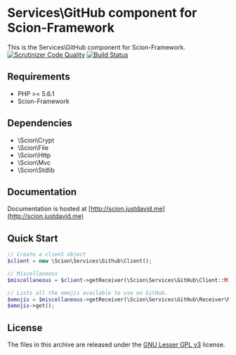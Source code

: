 # Services\GitHub component for Scion-Framework
This is the Services\GitHub component for Scion-Framework.  
[![Scrutinizer Code Quality](https://scrutinizer-ci.com/g/Scion-Framework/Component_ScionServicesGitHub/badges/quality-score.png?b=master)](https://scrutinizer-ci.com/g/Scion-Framework/Component_ScionServicesGitHub/?branch=master)
[![Build Status](https://scrutinizer-ci.com/g/Scion-Framework/Component_ScionServicesGitHub/badges/build.png?b=master)](https://scrutinizer-ci.com/g/Scion-Framework/Component_ScionServicesGitHub/build-status/master)

## Requirements
* PHP >= 5.6.1
* Scion-Framework

## Dependencies
* \Scion\Crypt
* \Scion\File
* \Scion\Http
* \Scion\Mvc
* \Scion\Stdlib

## Documentation
Documentation is hosted at [http://scion.justdavid.me](http://scion.justdavid.me)

## Quick Start
```php
// Create a client object
$client = new \Scion\Services\Github\Client();

// Miscellaneous
$miscellaneous = $client->getReceiver(\Scion\Services\GitHub\Client::MISCELLANEOUS);

// Lists all the emojis available to use on GitHub.
$emojis = $miscellaneous->getReceiver(\Scion\Services\GitHub\Receiver\Miscellaneous::EMOJIS);
$emojis->get();
```

## License
The files in this archive are released under the [GNU Lesser GPL v3](https://github.com/Scion-Framework/scion-core/blob/develop/LICENSE) license.
